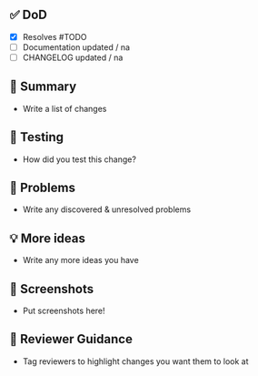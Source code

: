 ## ✅ DoD

- [x] Resolves #TODO
- [ ] Documentation updated / na
- [ ] CHANGELOG updated / na

## 📝 Summary

- Write a list of changes

## 💉 Testing

- How did you test this change?

## 🛑 Problems

- Write any discovered & unresolved problems

## 💡 More ideas

- Write any more ideas you have

## 📸 Screenshots

- Put screenshots here!

## 🙋 Reviewer Guidance

- Tag reviewers to highlight changes you want them to look at
